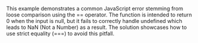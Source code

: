 This example demonstrates a common JavaScript error stemming from loose comparison using the == operator.  The function is intended to return 0 when the input is null, but it fails to correctly handle undefined which leads to NaN (Not a Number) as a result.  The solution showcases how to use strict equality (===) to avoid this pitfall.